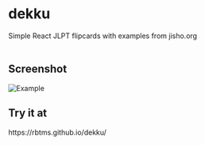 # dekku
Simple React JLPT flipcards with examples from jisho.org<br><br>
<h2>Screenshot</h2>

![Example](https://i.imgur.com/Ih0T4Bi.png "Example")

<h2>Try it at</h2>
https://rbtms.github.io/dekku/
